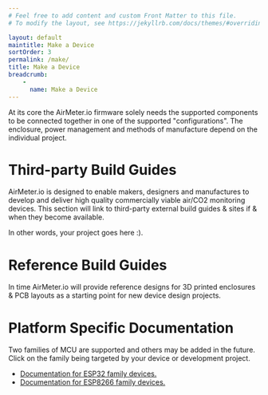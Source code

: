 ```yaml
---
# Feel free to add content and custom Front Matter to this file.
# To modify the layout, see https://jekyllrb.com/docs/themes/#overriding-theme-defaults

layout: default
maintitle: Make a Device
sortOrder: 3
permalink: /make/
title: Make a Device
breadcrumb:
    - 
      name: Make a Device      
---
```


At its core the AirMeter.io firmware solely needs the supported components to be connected together in one of the supported "configurations". The enclosure, power management and methods of manufacture depend on the individual project. 

# Third-party Build Guides

AirMeter.io is designed to enable makers, designers and manufactures to develop and deliver high quality commercially viable air/CO2 monitoring devices. This section will link to third-party external build guides & sites if & when they become available.

In other words, your project goes here :).

# Reference Build Guides

In time AirMeter.io will provide reference designs for 3D printed enclosures & PCB layouts as a starting point for new device design projects. 

# Platform Specific Documentation
Two families of MCU are supported and others may be added in the future. Click on the family being targeted by your device or development project.

- [Documentation for ESP32 family devices.](/make/esp32)
- [Documentation for ESP8266 family devices.](/make/esp8266)












